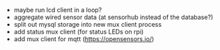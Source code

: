 - maybe run lcd client in a loop?
- aggregate wired sensor data (at sensorhub instead of the database?)
- split out mysql storage into new mux client process
- add status mux client (for status LEDs on rpi)
- add mux client for mqtt (https://opensensors.io/)
